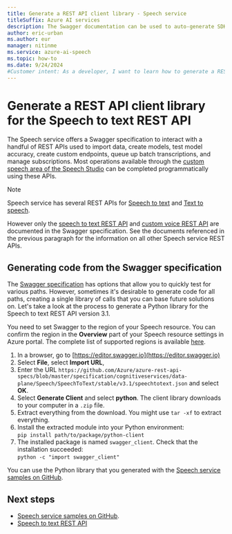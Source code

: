```yaml
---
title: Generate a REST API client library - Speech service
titleSuffix: Azure AI services
description: The Swagger documentation can be used to auto-generate SDKs for many programming languages. 
author: eric-urban
ms.author: eur
manager: nitinme
ms.service: azure-ai-speech
ms.topic: how-to
ms.date: 9/24/2024
#Customer intent: As a developer, I want to learn how to generate a REST API client library for the Speech to text REST API.
---
```


# Generate a REST API client library for the Speech to text REST API

The Speech service offers a Swagger specification to interact with a handful of REST APIs used to import data, create models, test model accuracy, create custom endpoints, queue up batch transcriptions, and manage subscriptions. Most operations available through the [custom speech area of the Speech Studio](https://aka.ms/speechstudio/customspeech) can be completed programmatically using these APIs.

> [!NOTE]
> Speech service has several REST APIs for [Speech to text](rest-speech-to-text.md) and [Text to speech](rest-text-to-speech.md).  
>
> However only the [speech to text REST API](rest-speech-to-text.md) and [custom voice REST API](/rest/api/speech/) are documented in the Swagger specification. See the documents referenced in the previous paragraph for the information on all other Speech service REST APIs.

## Generating code from the Swagger specification

The [Swagger specification](https://github.com/Azure/azure-rest-api-specs/blob/master/specification/cognitiveservices/data-plane/Speech/SpeechToText/stable/v3.1/speechtotext.json) has options that allow you to quickly test for various paths. However, sometimes it's desirable to generate code for all paths, creating a single library of calls that you can base future solutions on. Let's take a look at the process to generate a Python library for the Speech to text REST API version 3.1.

You need to set Swagger to the region of your Speech resource. You can confirm the region in the **Overview** part of your Speech resource settings in Azure portal. The complete list of supported regions is available [here](regions.md#speech-service).

1. In a browser, go to [https://editor.swagger.io](https://editor.swagger.io)
1. Select **File**, select **Import URL**, 
1. Enter the URL `https://github.com/Azure/azure-rest-api-specs/blob/master/specification/cognitiveservices/data-plane/Speech/SpeechToText/stable/v3.1/speechtotext.json` and select **OK**.
1. Select **Generate Client** and select **python**. The client library downloads to your computer in a `.zip` file.
1. Extract everything from the download. You might use `tar -xf` to extract everything.
1. Install the extracted module into your Python environment:  
      `pip install path/to/package/python-client`
1. The installed package is named `swagger_client`. Check that the installation succeeded:  
       `python -c "import swagger_client"`

You can use the Python library that you generated with the [Speech service samples on GitHub](https://aka.ms/csspeech/samples).

## Next steps

* [Speech service samples on GitHub](https://aka.ms/csspeech/samples).
* [Speech to text REST API](rest-speech-to-text.md)
